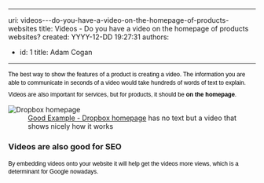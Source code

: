 

---
uri: videos---do-you-have-a-video-on-the-homepage-of-products-websites
title: Videos - Do you have a video on the homepage of products websites?
created: YYYY-12-DD 19:27:31
authors:
  - id: 1
    title: Adam Cogan
---




<span class='intro'> <p style="margin-top&#58;7px;margin-bottom&#58;7px;font-family&#58;verdana, sans-serif;font-size&#58;12px;line-height&#58;1.4em;color&#58;#000000;">The best way to show the features of a product is creating a video. The information you are able to communicate in seconds of a video would take hundreds of words of text to explain.<br></p><p style="margin-top&#58;7px;margin-bottom&#58;7px;font-family&#58;verdana, sans-serif;font-size&#58;12px;line-height&#58;1.4em;color&#58;#000000;">Videos are also important for services, but for products, it should be&#160;<strong style="font-size&#58;1em;">on the homepage</strong>.</p> </span>

<dl class="goodImage"><dt><img src="/PublishingImages/dropbox-homepage.jpg" alt="Dropbox homepage" /></dt><dd><a href="https&#58;//www.dropbox.com/" target="_blank">Good Example - Dropbox homepage</a> has no text but a video that shows nicely how it works<br></dd></dl><h3 class="ssw15-rteElement-H3">Videos are also good for SEO</h3><p style="margin-top&#58;7px;margin-bottom&#58;7px;font-family&#58;verdana, sans-serif;font-size&#58;12px;line-height&#58;1.4em;color&#58;#000000;">By embedding videos onto your website it will help get the videos more views, which is a determinant for Google nowadays.</p>


